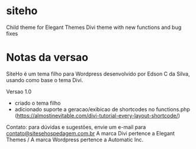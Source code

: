 # siteho
Child theme for Elegant Themes Divi theme with new functions and bug fixes

# Notas da versao
SiteHo é um tema filho para Wordpress desenvolvido por Edson C da Silva, usando como base o tema Divi.

Versao 1.0
- criado o tema filho
- adicionado suporte a geracao/exibicao de shortcodes no functions.php (https://almostinevitable.com/divi-tutorial-every-layout-shortcode/)


Contato: para dúvidas e sugestões, envie um e-mail para contato@sitesehospedagem.com.br
A marca Divi pertence a Elegant Themes / A marca Wordpress pertence a Automatic Inc.
